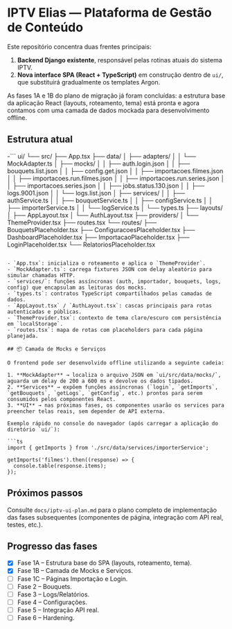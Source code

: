 # IPTV Elias — Plataforma de Gestão de Conteúdo

Este repositório concentra duas frentes principais:

1. **Backend Django existente**, responsável pelas rotinas atuais do sistema IPTV.
2. **Nova interface SPA (React + TypeScript)** em construção dentro de `ui/`, que substituirá gradualmente os templates Argon.

As fases 1A e 1B do plano de migração já foram concluídas: a estrutura base da aplicação React (layouts, roteamento, tema) está pronta e agora contamos com uma camada de dados mockada para desenvolvimento offline.

## Estrutura atual

-```
ui/
└── src/
    ├── App.tsx
    ├── data/
    │   ├── adapters/
    │   │   └── MockAdapter.ts
    │   ├── mocks/
    │   │   ├── auth.login.json
    │   │   ├── bouquets.list.json
    │   │   ├── config.get.json
    │   │   ├── importacoes.filmes.json
    │   │   ├── importacoes.run.filmes.json
    │   │   ├── importacoes.run.series.json
    │   │   ├── importacoes.series.json
    │   │   ├── jobs.status.130.json
    │   │   ├── logs.9001.json
    │   │   └── logs.list.json
    │   ├── services/
    │   │   ├── authService.ts
    │   │   ├── bouquetService.ts
    │   │   ├── configService.ts
    │   │   ├── importerService.ts
    │   │   └── logService.ts
    │   └── types.ts
    ├── layouts/
    │   ├── AppLayout.tsx
    │   └── AuthLayout.tsx
    ├── providers/
    │   └── ThemeProvider.tsx
    ├── routes.tsx
    └── routes/
        ├── BouquetsPlaceholder.tsx
        ├── ConfiguracoesPlaceholder.tsx
        ├── DashboardPlaceholder.tsx
        ├── ImportacaoPlaceholder.tsx
        ├── LoginPlaceholder.tsx
        └── RelatoriosPlaceholder.tsx
```

- `App.tsx`: inicializa o roteamento e aplica o `ThemeProvider`.
- `MockAdapter.ts`: carrega fixtures JSON com delay aleatório para simular chamadas HTTP.
- `services/`: funções assíncronas (auth, importador, bouquets, logs, config) que encapsulam as leituras dos mocks.
- `types.ts`: contratos TypeScript compartilhados pelas camadas de dados.
- `AppLayout.tsx` / `AuthLayout.tsx`: cascas principais para rotas autenticadas e públicas.
- `ThemeProvider.tsx`: contexto de tema claro/escuro com persistência em `localStorage`.
- `routes.tsx`: mapa de rotas com placeholders para cada página planejada.

## 📦 Camada de Mocks e Serviços

O frontend pode ser desenvolvido offline utilizando a seguinte cadeia:

1. **MockAdapter** → localiza o arquivo JSON em `ui/src/data/mocks/`, aguarda um delay de 200 a 600 ms e devolve os dados tipados.
2. **Services** → expõem funções assíncronas (`login`, `getImports`, `getBouquets`, `getLogs`, `getConfig`, etc.) prontos para serem consumidos pelos componentes React.
3. **UI** → nas próximas fases, os componentes usarão os services para preencher telas reais, sem depender de API externa.

Exemplo rápido no console do navegador (após carregar a aplicação do diretório `ui/`):

```ts
import { getImports } from './src/data/services/importerService';

getImports('filmes').then((response) => {
  console.table(response.items);
});
```

## Próximos passos

Consulte `docs/iptv-ui-plan.md` para o plano completo de implementação das fases subsequentes (componentes de página, integração com API real, testes, etc.).

## Progresso das fases

- [x] Fase 1A – Estrutura base do SPA (layouts, roteamento, tema).
- [x] Fase 1B – Camada de Mocks e Serviços.
- [ ] Fase 1C – Páginas Importação e Login.
- [ ] Fase 2 – Bouquets.
- [ ] Fase 3 – Logs/Relatórios.
- [ ] Fase 4 – Configurações.
- [ ] Fase 5 – Integração API real.
- [ ] Fase 6 – Hardening.
